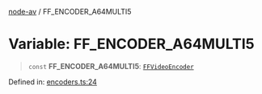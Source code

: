 [node-av](../globals.md) / FF\_ENCODER\_A64MULTI5

# Variable: FF\_ENCODER\_A64MULTI5

> `const` **FF\_ENCODER\_A64MULTI5**: [`FFVideoEncoder`](../type-aliases/FFVideoEncoder.md)

Defined in: [encoders.ts:24](https://github.com/seydx/av/blob/f8631fc881b394300b1479f511d55cf1c370a87f/src/constants/encoders.ts#L24)
